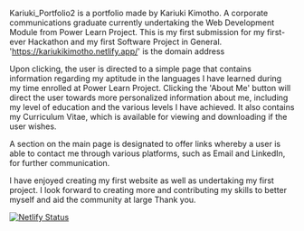 Kariuki_Portfolio2 is a portfolio made by Kariuki Kimotho.
A corporate communications graduate currently undertaking the Web Development Module from Power Learn Project.
This is my first submission for my  first-ever Hackathon and my first Software Project in General.
'https://kariukikimotho.netlify.app/' is the domain address

Upon clicking, the user is directed to a simple page that contains information regarding my aptitude in the languages I have learned during my time enrolled at Power Learn Project.
Clicking the 'About Me' button will direct the user towards more personalized information about me, including my level of education and the various levels I have achieved.
It also contains my Curriculum Vitae, which is available for viewing and downloading if the user wishes.

A section on the main page is designated to offer links whereby a user is able to contact me through various platforms, such as Email and LinkedIn, for further communication.

I have enjoyed creating my first website as well as undertaking my first project. I look forward to creating more and contributing my skills to better myself and aid the community at large
Thank you.

[![Netlify Status](https://api.netlify.com/api/v1/badges/2657a1f1-1c1c-4a99-af63-20f9ce8de004/deploy-status)](https://app.netlify.com/projects/kariukikimotho/deploys)
